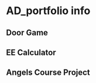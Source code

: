 # AD_portfolio info

Door Game
---------

EE Calculator
-------------

Angels Course Project
---------------------
